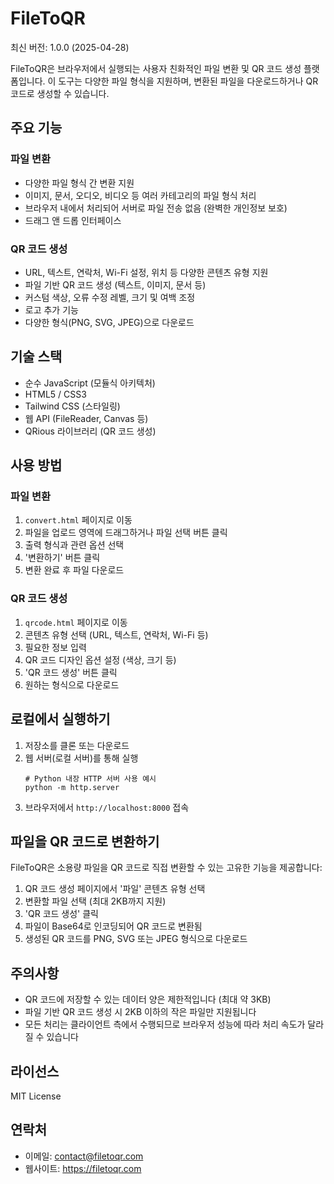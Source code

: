 # FileToQR

최신 버전: 1.0.0 (2025-04-28)

FileToQR은 브라우저에서 실행되는 사용자 친화적인 파일 변환 및 QR 코드 생성 플랫폼입니다. 이 도구는 다양한 파일 형식을 지원하며, 변환된 파일을 다운로드하거나 QR 코드로 생성할 수 있습니다.

## 주요 기능

### 파일 변환
- 다양한 파일 형식 간 변환 지원
- 이미지, 문서, 오디오, 비디오 등 여러 카테고리의 파일 형식 처리
- 브라우저 내에서 처리되어 서버로 파일 전송 없음 (완벽한 개인정보 보호)
- 드래그 앤 드롭 인터페이스

### QR 코드 생성
- URL, 텍스트, 연락처, Wi-Fi 설정, 위치 등 다양한 콘텐츠 유형 지원
- 파일 기반 QR 코드 생성 (텍스트, 이미지, 문서 등)
- 커스텀 색상, 오류 수정 레벨, 크기 및 여백 조정
- 로고 추가 기능
- 다양한 형식(PNG, SVG, JPEG)으로 다운로드

## 기술 스택

- 순수 JavaScript (모듈식 아키텍처)
- HTML5 / CSS3
- Tailwind CSS (스타일링)
- 웹 API (FileReader, Canvas 등)
- QRious 라이브러리 (QR 코드 생성)

## 사용 방법

### 파일 변환

1. `convert.html` 페이지로 이동
2. 파일을 업로드 영역에 드래그하거나 파일 선택 버튼 클릭
3. 출력 형식과 관련 옵션 선택
4. '변환하기' 버튼 클릭
5. 변환 완료 후 파일 다운로드

### QR 코드 생성

1. `qrcode.html` 페이지로 이동
2. 콘텐츠 유형 선택 (URL, 텍스트, 연락처, Wi-Fi 등)
3. 필요한 정보 입력
4. QR 코드 디자인 옵션 설정 (색상, 크기 등)
5. 'QR 코드 생성' 버튼 클릭
6. 원하는 형식으로 다운로드

## 로컬에서 실행하기

1. 저장소를 클론 또는 다운로드
2. 웹 서버(로컬 서버)를 통해 실행
   ```
   # Python 내장 HTTP 서버 사용 예시
   python -m http.server
   ```
3. 브라우저에서 `http://localhost:8000` 접속

## 파일을 QR 코드로 변환하기

FileToQR은 소용량 파일을 QR 코드로 직접 변환할 수 있는 고유한 기능을 제공합니다:

1. QR 코드 생성 페이지에서 '파일' 콘텐츠 유형 선택
2. 변환할 파일 선택 (최대 2KB까지 지원)
3. 'QR 코드 생성' 클릭
4. 파일이 Base64로 인코딩되어 QR 코드로 변환됨
5. 생성된 QR 코드를 PNG, SVG 또는 JPEG 형식으로 다운로드

## 주의사항

- QR 코드에 저장할 수 있는 데이터 양은 제한적입니다 (최대 약 3KB)
- 파일 기반 QR 코드 생성 시 2KB 이하의 작은 파일만 지원됩니다
- 모든 처리는 클라이언트 측에서 수행되므로 브라우저 성능에 따라 처리 속도가 달라질 수 있습니다

## 라이선스

MIT License

## 연락처

- 이메일: contact@filetoqr.com
- 웹사이트: https://filetoqr.com 
